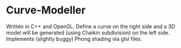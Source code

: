 # Curve-Modeller
Written in C++ and OpenGL. Define a curve on the right side and a 3D model will be generated (using Chaikin subdivision) on the left side. Implements (slightly buggy) Phong shading via glsl files.
